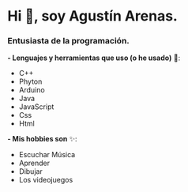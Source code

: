 # Hi 👋, soy Agustín Arenas.

### Entusiasta de la programación.

**- Lenguajes y herramientas que uso (o he usado)** 👀:
* C++
* Phyton
* Arduino
* Java 
* JavaScript
* Css
* Html

**- Mis hobbies son** ✨:
* Escuchar Música
* Aprender
* Dibujar
* Los videojuegos

<!---
ArenasAgustin/ArenasAgustin is a ✨ special ✨ repository because its `README.md` (this file) appears on your GitHub profile.
You can click the Preview link to take a look at your changes.
--->

